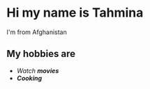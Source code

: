 # Hi my name is Tahmina

I'm from Afghanistan

## My hobbies are

* _Watch **movies**_
* **_Cooking_**
